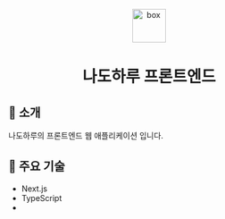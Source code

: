 <p align="center">
  <img alt="box" src="https://cdn-icons-png.flaticon.com/512/1239/1239719.png" width="60" />
</p>
<h1 align="center">
  나도하루 프론트엔드
</h1>

## 👻 소개

나도하루의 프론트엔드 웹 애플리케이션 입니다.

## 🔧 주요 기술

- Next.js
- TypeScript
-
